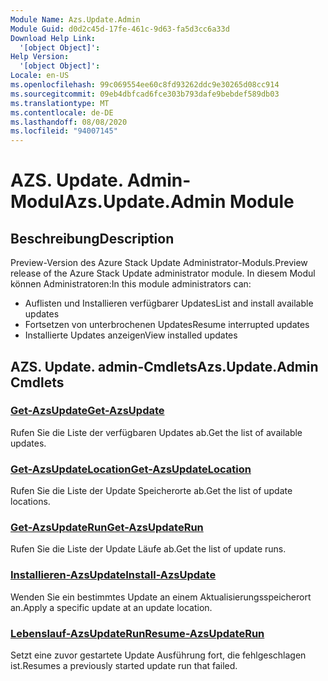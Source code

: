 ```yaml
---
Module Name: Azs.Update.Admin
Module Guid: d0d2c45d-17fe-461c-9d63-fa5d3cc6a33d
Download Help Link:
  '[object Object]': 
Help Version:
  '[object Object]': 
Locale: en-US
ms.openlocfilehash: 99c069554ee60c8fd93262ddc9e30265d08cc914
ms.sourcegitcommit: 09eb4dbfcad6fce303b793dafe9bebdef589db03
ms.translationtype: MT
ms.contentlocale: de-DE
ms.lasthandoff: 08/08/2020
ms.locfileid: "94007145"
---
```

# <span data-ttu-id="a55f2-101">AZS. Update. Admin-Modul</span><span class="sxs-lookup"><span data-stu-id="a55f2-101">Azs.Update.Admin Module</span></span>
## <span data-ttu-id="a55f2-102">Beschreibung</span><span class="sxs-lookup"><span data-stu-id="a55f2-102">Description</span></span>
<span data-ttu-id="a55f2-103">Preview-Version des Azure Stack Update Administrator-Moduls.</span><span class="sxs-lookup"><span data-stu-id="a55f2-103">Preview release of the Azure Stack Update administrator module.</span></span>  <span data-ttu-id="a55f2-104">In diesem Modul können Administratoren:</span><span class="sxs-lookup"><span data-stu-id="a55f2-104">In this module administrators can:</span></span>
- <span data-ttu-id="a55f2-105">Auflisten und Installieren verfügbarer Updates</span><span class="sxs-lookup"><span data-stu-id="a55f2-105">List and install available updates</span></span>
- <span data-ttu-id="a55f2-106">Fortsetzen von unterbrochenen Updates</span><span class="sxs-lookup"><span data-stu-id="a55f2-106">Resume interrupted updates</span></span>
- <span data-ttu-id="a55f2-107">Installierte Updates anzeigen</span><span class="sxs-lookup"><span data-stu-id="a55f2-107">View installed updates</span></span>

## <span data-ttu-id="a55f2-108">AZS. Update. admin-Cmdlets</span><span class="sxs-lookup"><span data-stu-id="a55f2-108">Azs.Update.Admin Cmdlets</span></span>
### [<span data-ttu-id="a55f2-109">Get-AzsUpdate</span><span class="sxs-lookup"><span data-stu-id="a55f2-109">Get-AzsUpdate</span></span>](Get-AzsUpdate.md)
<span data-ttu-id="a55f2-110">Rufen Sie die Liste der verfügbaren Updates ab.</span><span class="sxs-lookup"><span data-stu-id="a55f2-110">Get the list of available updates.</span></span>

### [<span data-ttu-id="a55f2-111">Get-AzsUpdateLocation</span><span class="sxs-lookup"><span data-stu-id="a55f2-111">Get-AzsUpdateLocation</span></span>](Get-AzsUpdateLocation.md)
<span data-ttu-id="a55f2-112">Rufen Sie die Liste der Update Speicherorte ab.</span><span class="sxs-lookup"><span data-stu-id="a55f2-112">Get the list of update locations.</span></span>

### [<span data-ttu-id="a55f2-113">Get-AzsUpdateRun</span><span class="sxs-lookup"><span data-stu-id="a55f2-113">Get-AzsUpdateRun</span></span>](Get-AzsUpdateRun.md)
<span data-ttu-id="a55f2-114">Rufen Sie die Liste der Update Läufe ab.</span><span class="sxs-lookup"><span data-stu-id="a55f2-114">Get the list of update runs.</span></span>

### [<span data-ttu-id="a55f2-115">Installieren-AzsUpdate</span><span class="sxs-lookup"><span data-stu-id="a55f2-115">Install-AzsUpdate</span></span>](Install-AzsUpdate.md)
<span data-ttu-id="a55f2-116">Wenden Sie ein bestimmtes Update an einem Aktualisierungsspeicherort an.</span><span class="sxs-lookup"><span data-stu-id="a55f2-116">Apply a specific update at an update location.</span></span>

### [<span data-ttu-id="a55f2-117">Lebenslauf-AzsUpdateRun</span><span class="sxs-lookup"><span data-stu-id="a55f2-117">Resume-AzsUpdateRun</span></span>](Resume-AzsUpdateRun.md)
<span data-ttu-id="a55f2-118">Setzt eine zuvor gestartete Update Ausführung fort, die fehlgeschlagen ist.</span><span class="sxs-lookup"><span data-stu-id="a55f2-118">Resumes a previously started update run that failed.</span></span>


